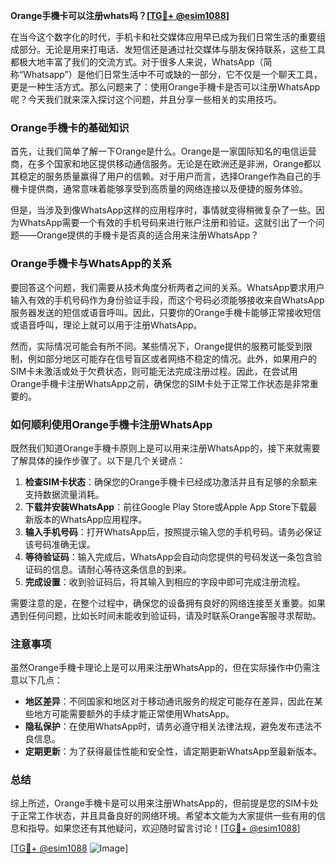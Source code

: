 **Orange手機卡可以注册whats吗？[[TG💪+ @esim1088](https://t.me/s/esim1088)]**

在当今这个数字化的时代，手机卡和社交媒体应用早已成为我们日常生活的重要组成部分。无论是用来打电话、发短信还是通过社交媒体与朋友保持联系，这些工具都极大地丰富了我们的交流方式。对于很多人来说，WhatsApp（简称“Whatsapp”）是他们日常生活中不可或缺的一部分，它不仅是一个聊天工具，更是一种生活方式。那么问题来了：使用Orange手機卡是否可以注册WhatsApp呢？今天我们就来深入探讨这个问题，并且分享一些相关的实用技巧。

### Orange手機卡的基础知识

首先，让我们简单了解一下Orange是什么。Orange是一家国际知名的电信运营商，在多个国家和地区提供移动通信服务。无论是在欧洲还是非洲，Orange都以其稳定的服务质量赢得了用户的信赖。对于用户而言，选择Orange作為自己的手機卡提供商，通常意味着能够享受到高质量的网络连接以及便捷的服务体验。

但是，当涉及到像WhatsApp这样的应用程序时，事情就变得稍微复杂了一些。因为WhatsApp需要一个有效的手机号码来进行账户注册和验证。这就引出了一个问题——Orange提供的手機卡是否真的适合用来注册WhatsApp？

### Orange手機卡与WhatsApp的关系

要回答这个问题，我们需要从技术角度分析两者之间的关系。WhatsApp要求用户输入有效的手机号码作为身份验证手段，而这个号码必须能够接收来自WhatsApp服务器发送的短信或语音呼叫。因此，只要你的Orange手機卡能够正常接收短信或语音呼叫，理论上就可以用于注册WhatsApp。

然而，实际情况可能会有所不同。某些情况下，Orange提供的服務可能受到限制，例如部分地区可能存在信号盲区或者网络不稳定的情况。此外，如果用户的SIM卡未激活或处于欠费状态，则可能无法完成注册过程。因此，在尝试用Orange手機卡注册WhatsApp之前，确保您的SIM卡处于正常工作状态是非常重要的。

### 如何顺利使用Orange手機卡注册WhatsApp

既然我们知道Orange手機卡原则上是可以用来注册WhatsApp的，接下来就需要了解具体的操作步骤了。以下是几个关键点：

1. **检查SIM卡状态**：确保您的Orange手機卡已经成功激活并且有足够的余额来支持数据流量消耗。
2. **下载并安装WhatsApp**：前往Google Play Store或Apple App Store下载最新版本的WhatsApp应用程序。
3. **输入手机号码**：打开WhatsApp后，按照提示输入您的手机号码。请务必保证该号码准确无误。
4. **等待验证码**：输入完成后，WhatsApp会自动向您提供的号码发送一条包含验证码的信息。请耐心等待这条信息的到来。
5. **完成设置**：收到验证码后，将其输入到相应的字段中即可完成注册流程。

需要注意的是，在整个过程中，确保您的设备拥有良好的网络连接至关重要。如果遇到任何问题，比如长时间未能收到验证码，请及时联系Orange客服寻求帮助。

### 注意事项

虽然Orange手機卡理论上是可以用来注册WhatsApp的，但在实际操作中仍需注意以下几点：

- **地区差异**：不同国家和地区对于移动通讯服务的规定可能存在差异，因此在某些地方可能需要额外的手续才能正常使用WhatsApp。
- **隐私保护**：在使用WhatsApp时，请务必遵守相关法律法规，避免发布违法不良信息。
- **定期更新**：为了获得最佳性能和安全性，请定期更新WhatsApp至最新版本。

### 总结

综上所述，Orange手機卡是可以用来注册WhatsApp的，但前提是您的SIM卡处于正常工作状态，并且具备良好的网络环境。希望本文能为大家提供一些有用的信息和指导。如果您还有其他疑问，欢迎随时留言讨论！[[TG💪+ @esim1088](https://t.me/s/esim1088)]

[[TG💪+ @esim1088](https://t.me/s/esim1088) ![Image](https://i.postimg.cc/4NQfJmqS/Snipaste-2025-05-13-00-14-12.png)]